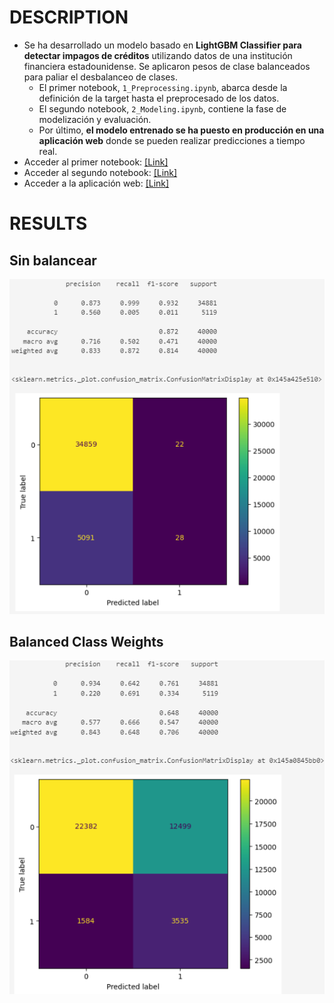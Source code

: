 # DESCRIPTION
- Se ha desarrollado un modelo basado en **LightGBM Classifier para detectar impagos de créditos** utilizando datos de una institución financiera estadounidense. Se aplicaron pesos de clase balanceados para paliar el desbalanceo de clases.
  - El primer notebook, `1_Preprocessing.ipynb`, abarca desde la definición de la target hasta el preprocesado de los datos.
  - El segundo notebook, `2_Modeling.ipynb`, contiene la fase de modelización y evaluación.
  - Por último, **el modelo entrenado se ha puesto en producción en una aplicación web** donde se pueden realizar predicciones a tiempo real.
- Acceder al primer notebook: [[Link]](https://github.com/Haoqi9/Personal_Projects/blob/master/CreditRisk/03_Notebooks/1_Preprocessing.ipynb) 
- Acceder al segundo notebook: [[Link]](https://github.com/Haoqi9/Personal_Projects/blob/master/CreditRisk/03_Notebooks/2_Modeling.ipynb) 
- Acceder a la aplicación web: [[Link]](https://creditriskwebappst-lmmesu5xdk4m45fu9icbmf.streamlit.app/)

# RESULTS
## Sin balancear
![resultado1](./Images/result1.png)
## Balanced Class Weights
![resultado2](./Images/result2.png)
